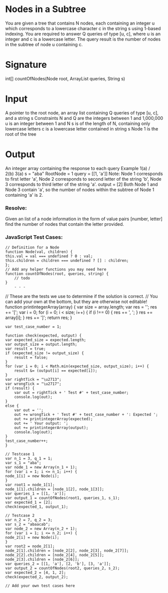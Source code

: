 # Nodes in a Subtree
You are given a tree that contains N nodes, each containing an integer u which corresponds to a lowercase character c in the string s using 1-based indexing.
You are required to answer Q queries of type [u, c], where u is an integer and c is a lowercase letter. The query result is the number of nodes in the subtree of node u containing c.
# Signature
int[] countOfNodes(Node root, ArrayList<Query> queries, String s)
# Input
A pointer to the root node, an array list containing Q queries of type [u, c], and a string s
Constraints
N and Q are the integers between 1 and 1,000,000
u is an integer between 1 and N
s is of the length of N, containing only lowercase letters
c is a lowercase letter contained in string s
Node 1 is the root of the tree
#  Output
An integer array containing the response to each query
Example
        1(a)
        /   \
      2(b)  3(a)
s = "aba"
RootNode = 1
query = [[1, 'a']]
Note: Node 1 corresponds to first letter 'a', Node 2 corresponds to second letter of the string 'b', Node 3 corresponds to third letter of the string 'a'.
output = [2]
Both Node 1 and Node 3 contain 'a', so the number of nodes within the subtree of Node 1 containing 'a' is 2.


### Resolve:
Given an list of a node information in the form of value pairs [number, letter] find the number of nodes that contain the letter provided. 

### JavaScript Test Cases:

    // Definition for a Node
    function Node(val, children) {
    this.val = val === undefined ? 0 : val;
    this.children = children === undefined ? [] : children;
    };
    // Add any helper functions you may need here
    function countOfNodes(root, queries, string) {
        // todo    
    }
        - - -
// These are the tests we use to determine if the solution is correct.
    // You can add your own at the bottom, but they are otherwise not editable!
    function printintegerArray(array) {
    var size = array.length;
    var res = '';
    res += '[';
    var i = 0;
    for (i = 0; i < size; i++) {
        if (i !== 0) {
        res += ', ';
        }
        res += array[i];
    }
    res += ']';
    return res;
    }

    var test_case_number = 1;

    function check(expected, output) {
    var expected_size = expected.length;
    var output_size = output.length;
    var result = true;
    if (expected_size != output_size) {
        result = false;
    }
    for (var i = 0; i < Math.min(expected_size, output_size); i++) {
        result &= (output[i] == expected[i]);
    }
    var rightTick = "\u2713";
    var wrongTick = "\u2717";
    if (result) {
        var out = rightTick + ' Test #' + test_case_number;
        console.log(out);
    }
    else {
        var out = '';
        out += wrongTick + ' Test #' + test_case_number + ': Expected ';
        out += printintegerArray(expected);
        out += ' Your output: ';
        out += printintegerArray(output);
        console.log(out);
    }
    test_case_number++;
    }

    // Testcase 1
    var n_1 = 3, q_1 = 1;
    var s_1 = "aba";
    var node_1 = new Array(n_1 + 1);
    for (var i = 1; i <= n_1; i++) {
    node_1[i] = new Node(i);
    }
    var root1 = node_1[1];
    node_1[1].children = [node_1[2], node_1[3]];
    var queries_1 = [[1, 'a']];
    var output_1 = countOfNodes(root1, queries_1, s_1); 
    var expected_1 = [2];
    check(expected_1, output_1);

    // Testcase 2
    var n_2 = 7, q_2 = 3;
    var s_2 = "abaacab";
    var node_2 = new Array(n_2 + 1);
    for (var i = 1; i <= n_2; i++) {
    node_2[i] = new Node(i);
    }
    var root2 = node_2[1];
    node_2[1].children = [node_2[2], node_2[3], node_2[7]];
    node_2[2].children = [node_2[4], node_2[5]];
    node_2[3].children = [node_2[6]];
    var queries_2 = [[1, 'a'], [2, 'b'], [3, 'a']]; 
    var output_2 = countOfNodes(root2, queries_2, s_2); 
    var expected_2 = [4, 1, 2];
    check(expected_2, output_2); 

    // Add your own test cases here
